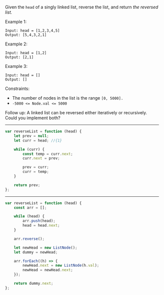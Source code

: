 Given the `head` of a singly linked list, reverse the list, and return _the reversed list._

Example 1:

```
Input: head = [1,2,3,4,5]
Output: [5,4,3,2,1]
```

Example 2:

```
Input: head = [1,2]
Output: [2,1]
```

Example 3:

```
Input: head = []
Output: []
```

Constraints:

-   The number of nodes in the list is the range `[0, 5000].`
-   `-5000 <= Node.val <= 5000`

Follow up: A linked list can be reversed either iteratively or recursively. Could you implement both?

---

```js
var reverseList = function (head) {
    let prev = null;
    let curr = head; //{1}

    while (curr) {
        const temp = curr.next;
        curr.next = prev;

        prev = curr;
        curr = temp;
    }

    return prev;
};
```

---

```js
var reverseList = function (head) {
    const arr = [];

    while (head) {
        arr.push(head);
        head = head.next;
    }

    arr.reverse();

    let newHead = new ListNode();
    let dummy = newHead;

    arr.forEach((h) => {
        newHead.next = new ListNode(h.val);
        newHead = newHead.next;
    });

    return dummy.next;
};
```
